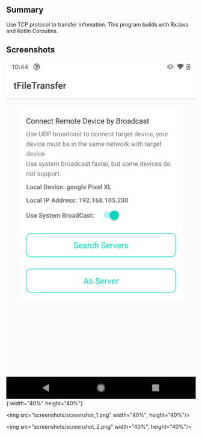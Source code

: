 
## Summary

Use TCP protocol to transfer infomation. This program builds with RxJava and Kotlin Coroutins.


## Screenshots

![](screenshots/screenshot_1.png){:width="40%" height="40%"}

<img src="screenshots/screenshot_1.png" width="40%", height="40%"/>

<img src="screenshots/screenshot_2.png" width="40%", height="40%"/>


